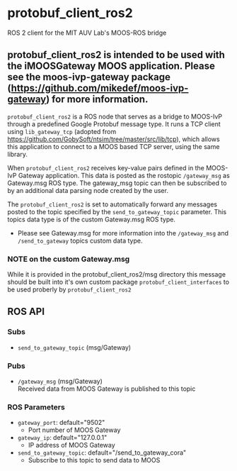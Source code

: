 # protobuf_client_ros2
ROS 2 client for the MIT AUV Lab's MOOS-ROS bridge

## protobuf_client_ros2 is intended to be used with the iMOOSGateway MOOS application. Please see the moos-ivp-gateway package (https://github.com/mikedef/moos-ivp-gateway) for more information.

`protobuf_client_ros2` is a ROS node that serves as a bridge to MOOS-IvP through a predefined Google Protobuf message type. It runs a TCP client using `lib_gateway_tcp` (adopted from https://github.com/GobySoft/ntsim/tree/master/src/lib/tcp), which allows this application to connect to a MOOS based TCP server, using the same library.                                                                             
                                                                                                        
When `protobuf_client_ros2` receives key-value pairs defined in the MOOS-IvP Gateway application. This data is posted as the rostopic `/gateway_msg` as Gateway.msg ROS type. The gateway_msg topic can then be subscribed to by an additional data parsing node created by the user.                 
                                                                                                        
The `protobuf_client_ros2` is set to automatically forward any messages posted to the topic specified by the `send_to_gateway_topic` parameter. This topics data type is of the custom Gateway.msg ROS type.   
                                                                                                        
* Please see Gateway.msg for more information into the `/gateway_msg` and `/send_to_gateway` topics custom data type.

### NOTE on the custom Gateway.msg
While it is provided in the protobuf_client_ros2/msg directory this message should be built into it's own custom package `protobuf_client_interfaces` to be used proberly by `protobuf_client_ros2`
                                                                                                        
## ROS API                                                                                              
                                                                                                        
### Subs                                                                                                
* `send_to_gateway_topic` (msg/Gateway)                                                                 
                                                                                                        
### Pubs                                                                                                
* `/gateway_msg` (msg/Gateway)                                                                          
Received data from MOOS Gateway is published to this topic                                              
                                                                                                        
### ROS Parameters                                                                                      
* `gateway_port`: default="9502"                                                                        
  * Port number of MOOS Gateway                                                                         
* `gateway_ip`:   default="127.0.0.1"                                                                   
  * IP address of MOOS Gateway                                                                          
* `send_to_gateway_topic`: default="/send_to_gateway_cora"                                              
  * Subscribe to this topic to send data to MOOS                                                        
                                                              

